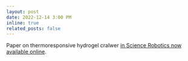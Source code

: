 ```yaml
---
layout: post
date: 2022-12-14 3:00 PM
inline: true
related_posts: false
---
```


Paper on thermoresponsive hydrogel cralwer [in Science Robotics now available online](https://www.science.org/doi/10.1126/scirobotics.add2903).